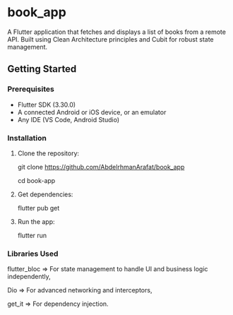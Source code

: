 # book_app

A Flutter application that fetches and displays a list of books from a remote API. Built using Clean Architecture principles and Cubit for robust state management.

## Getting Started

### Prerequisites

- Flutter SDK (3.30.0)
- A connected Android or iOS device, or an emulator
- Any IDE (VS Code, Android Studio)

### Installation

1. Clone the repository:

   git clone https://github.com/AbdelrhmanArafat/book_app

   cd book-app

3. Get dependencies:

    flutter pub get

5. Run the app:

   flutter run

### Libraries Used

flutter_bloc => For state management to handle UI and business logic independently,

Dio => For advanced networking and interceptors,

get_it => For dependency injection.
